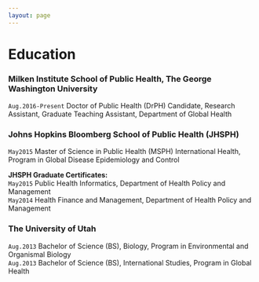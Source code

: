 ```yaml
---
layout: page  
---
```


# Education

### Milken Institute School of Public Health, The George Washington University  
`Aug.2016-Present` Doctor of Public Health (DrPH) Candidate, Research Assistant, Graduate Teaching Assistant, Department of Global Health

### Johns Hopkins Bloomberg School of Public Health (JHSPH)  
`May2015` Master of Science in Public Health (MSPH)
International Health, Program in Global Disease Epidemiology and Control

__JHSPH Graduate Certificates:__  
`May2015` Public Health Informatics, Department of Health Policy and Management   
`May2014` Health Finance and Management, Department of Health Policy and Management  

### The University of Utah  
`Aug.2013` Bachelor of Science (BS), Biology, Program in Environmental and Organismal Biology  
`Aug.2013` Bachelor of Science (BS), International Studies, Program in Global Health
